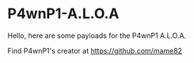 # P4wnP1-A.L.O.A
Hello, here are some payloads for the P4wnP1 A.L.O.A.

Find P4wnP1's creator at https://github.com/mame82
